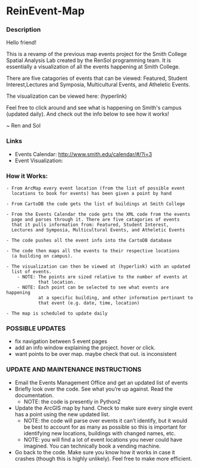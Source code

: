 ReinEvent-Map
=============

### Description
Hello friend!

This is a revamp of the previous map events project for the Smith College Spatial Analysis Lab created by the RenSol programming team. It is essentially a visualization of all the events happening at Smith College.

There are five catagories of events that can be viewed: Featured, Student Interest,Lectures and Symposia, Multicultural Events, and Atheletic Events.

The visualization can be viewed here: (hyperlink)

Feel free to click around and see what is happening on Smith's campus (updated daily). And check out the info below to see how it works!

~ Ren and Sol


### Links
- Events Calendar: http://www.smith.edu/calendar/#/?i=3
- Event Visualization: 

### How it Works:
	- From ArcMap every event location (from the list of possible event
      locations to book for events) has been given a point by hand 
      
	- From CartoDB the code gets the list of buildings at Smith College
    
	- From the Events Calendar the code gets the XML code from the events
      page and parses through it. There are five catagories of events
      that it pulls information from: Featured, Student Interest,
      Lectures and Symposia, Multicultural Events, and Atheletic Events
      
	- The code pushes all the event info into the CartoDB database
    
    - The code then maps all the events to their respective locations
      (a building on campus).
      
	- The visualization can then be viewed at (hyperlink) with an updated
      list of events.
    	- NOTE: The points are sized relative to the number of events at
        		that location.
        - NOTE: Each point can be selected to see what events are happening
        		at a specific building, and other information pertinant to
                that event (e.g. date, time, location)
                
    - The map is scheduled to update daily


### POSSIBLE UPDATES
- fix navigation between 5 event pages
- add an info window explaining the project. hover or click.
- want points to be over map. maybe check that out. is inconsistent


### UPDATE AND MAINTENANCE INSTRUCTIONS
- Email the Events Management Office and get an updated list of events
- Briefly look over the code. See what you’re up against. Read the documentation.
	- NOTE: the code is presently in Python2
- Update the ArcGIS map by hand. Check to make sure every single event has a point using the new updated list.
	- NOTE: the code will parse over events it can’t identify, but it would be best to account for as many as possible so this is important for identifying new locations, buildings with changed names, etc.
	- NOTE: you will find a lot of event locations you never could have imagined. You can technically book a vending machine.
- Go back to the code. Make sure you know how it works in case it crashes
  (though this is highly unlikely). Feel free to make more efficient.
